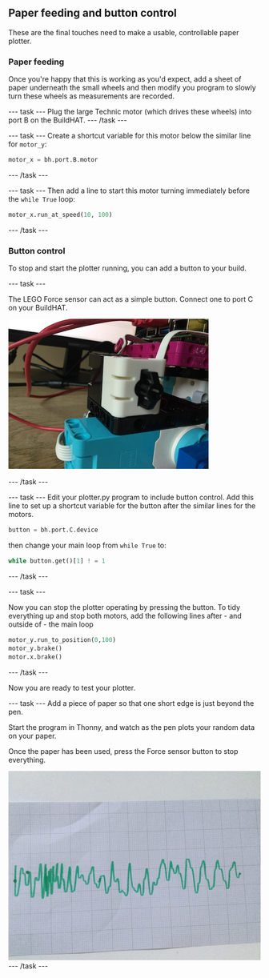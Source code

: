 ## Paper feeding and button control

These are the final touches need to make a usable, controllable paper plotter. 

### Paper feeding

Once you're happy that this is working as you'd expect, add a sheet of paper underneath the small wheels and then modify you program to slowly turn these wheels as measurements are recorded.

--- task ---
Plug the large Technic motor (which drives these wheels) into port B on the BuildHAT. 
--- /task ---

--- task ---
Create a shortcut variable for this motor below the similar line for `motor_y`:
```python
motor_x = bh.port.B.motor

```
--- /task ---

--- task ---
Then add a line to start this motor turning immediately before the `while True` loop:

```python
motor_x.run_at_speed(10, 100)

```

--- /task ---

### Button control

To stop and start the plotter running, you can add a button to your build.

--- task ---

The LEGO Force sensor can act as a simple button. Connect one to port C on your BuildHAT.

![Build part 2](images/force.jpg)

--- /task ---

--- task ---
Edit your plotter.py program to include button control. Add this line to set up a shortcut variable for the button after the similar lines for the motors.

```python
button = bh.port.C.device

```
then change your main loop from `while True` to:

```python
while button.get()[1] ! = 1

```
--- /task ---

--- task ---

Now you can stop the plotter operating by pressing the button. To tidy everything up and stop both motors, add the following lines after - and outside of -  the main loop

```python
motor_y.run_to_position(0,100)
motor_y.brake()
motor.x.brake()

```
--- /task ---

Now you are ready to test your plotter. 

--- task ---
Add a piece of paper so that one short edge is just beyond the pen.

Start the program in Thonny, and watch as the pen plots your random data on your paper.

Once the paper has been used, press the Force sensor button to stop everything. 

![finished](images/paper.JPG)
--- /task ---